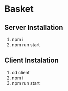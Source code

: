 # Basket

## Server Installation
1. npm i
2. npm run start

##  Client Instalation

1. cd client
2. npm i
3. npm run start